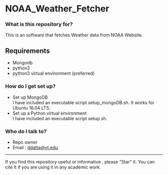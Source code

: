 # NOAA_Weather_Fetcher #

### What is this repository for? ###

This is an software that fetches Weather data from NOAA Website.

## Requirements
* Mongodb       
* python3       
* python3 virtual environment (preferred)       

### How do I get set up? ###
* Set up MongoDB       
    I have included an executable script setup_mongoDB.sh. 
    It works for Ubuntu 16.04 LTS.             
* Set up a Python virtual environment  
    I have included an executable script setup.sh.   

### Who do I talk to? ###       
* Repo owner 
* Email : ddatta@vt.edu
          

--------------------------------------------------

If you find this repository useful or informative , please "Star"  it.
You can cite it if you are using it in any academic work.
 


